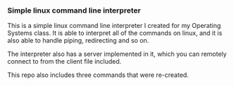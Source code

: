 ### Simple linux command line interpreter

This is a simple linux command line interpreter I created for my Operating Systems class. It is able to interpret all of the commands on linux, and it is also able to handle piping, redirecting and so on.

The interpreter also has a server implemented in it, which you can remotely connect to from the client file included.

This repo also includes three commands that were re-created.
